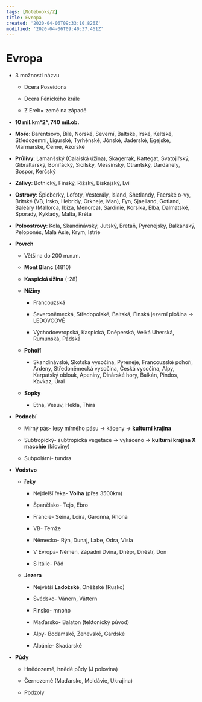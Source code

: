 ```yaml
---
tags: [Notebooks/Z]
title: Evropa
created: '2020-04-06T09:33:10.826Z'
modified: '2020-04-06T09:40:37.461Z'
---
```


# Evropa

[comment]: # (od Marka)

*  3 možnosti názvu

    -   Dcera Poseidona

    -   Dcera Fénického krále

    -   Z Ereb= země na západě

-   **10 mil.km^2^, 740 mil.ob.**

-   **Moře**: Barentsovo, Bílé, Norské, Severní, Baltské, Irské,
    Keltské, Středozemní, Ligurské, Tyrhénské, Jónské, Jaderské,
    Egejské, Marmarské, Černé, Azorské

-   **Průlivy**: Lamanšský (Calaiská úžina), Skagerrak, Kattegat,
    Svatojiřský, Gibraltarský, Bonifácký, Sicilský, Messinský,
    Otrantský, Dardanely, Bospor, Kerčský

-   **Zálivy**: Botnický, Finský, Rižský, Biskajský, Lví

-   **Ostrovy**: Špicberky, Lofoty, Vesterály, Island, Shetlandy,
    Faerské o-vy, Britské (VB, Irsko, Hebridy, Orkneje, Man), Fyn,
    Sjaelland, Gotland, Baleáry (Mallorca, Ibiza, Menorca), Sardinie,
    Korsika, Elba, Dalmatské, Sporady, Kyklady, Malta, Kréta

-   **Poloostrovy**: Kola, Skandinávský, Jutský, Bretaň, Pyrenejský,
    Balkánský, Peloponés, Malá Asie, Krym, Istrie

-   **Povrch**

    -   Většina do 200 m.n.m.

    -   **Mont Blanc** (4810)

    -   **Kaspická úžina** (-28)

    -   **Nížiny**

        -   Francouzská

        -   Severoněmecká, Středopolské, Baltská, Finská jezerní plošina
            → LEDOVCOVÉ

        -   Východoevropská, Kaspická, Dněperská, Velká Uherská,
            Rumunská, Pádská

    -   **Pohoří**

        -   Skandinávské, Skotská vysočina, Pyreneje, Francouzské
            pohoří, Ardeny, Středoněmecká vysočina, Česká vysočina,
            Alpy, Karpatský oblouk, Apeniny, Dinárské hory, Balkán,
            Pindos, Kavkaz, Ural

    -   **Sopky**

        -   Etna, Vesuv, Hekla, Thira

-   **Podnebí**

    -   Mírný pás- lesy mírného pásu → káceny → **kulturní krajina**

    -   Subtropický- subtropická vegetace → vykáceno → **kulturní
        krajina X macchie** (křoviny)

    -   Subpolární- tundra

-   **Vodstvo**

    -   **řeky**

        -   Nejdelší řeka- **Volha** (přes 3500km)

        -   Španělsko- Tejo, Ebro

        -   Francie- Seina, Loira, Garonna, Rhona

        -   VB- Temže

        -   Německo- Rýn, Dunaj, Labe, Odra, Visla

        -   V Evropa- Němen, Západní Dvina, Dněpr, Dněstr, Don

        -   S Itálie- Pád

    -   **Jezera**

        -   Největší **Ladožské**, Oněžské (Rusko)

        -   Švédsko- Vänern, Vättern

        -   Finsko- mnoho

        -   Maďarsko- Balaton (tektonický původ)

        -   Alpy- Bodamské, Ženevské, Gardské

        -   Albánie- Skadarské

-   **Půdy**

    -   Hnědozemě, hnědé půdy (J polovina)

    -   Černozemě (Maďarsko, Moldávie, Ukrajina)

    -   Podzoly

